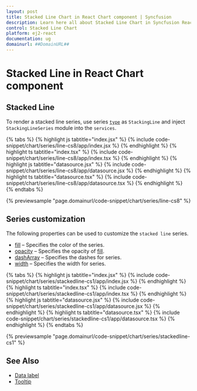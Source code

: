 ```yaml
---
layout: post
title: Stacked Line Chart in React Chart component | Syncfusion
description: Learn here all about Stacked Line Chart in Syncfusion React Chart component of Syncfusion Essential JS 2 and more.
control: Stacked Line Chart 
platform: ej2-react
documentation: ug
domainurl: ##DomainURL##
---
```

# Stacked Line in React Chart component

## Stacked Line

To render a stacked line series, use series [`type`](https://ej2.syncfusion.com/react/documentation/api/chart/seriesModel/#type-string) as `StackingLine` and inject `StackingLineSeries` module into the `services`.

{% tabs %}
{% highlight js tabtitle="index.jsx" %}
{% include code-snippet/chart/series/line-cs8/app/index.jsx %}
{% endhighlight %}
{% highlight ts tabtitle="index.tsx" %}
{% include code-snippet/chart/series/line-cs8/app/index.tsx %}
{% endhighlight %}
{% highlight js tabtitle="datasource.jsx" %}
{% include code-snippet/chart/series/line-cs8/app/datasource.jsx %}
{% endhighlight %}
{% highlight ts tabtitle="datasource.tsx" %}
{% include code-snippet/chart/series/line-cs8/app/datasource.tsx %}
{% endhighlight %}
{% endtabs %}

{% previewsample "page.domainurl/code-snippet/chart/series/line-cs8" %}

## Series customization

The following properties can be used to customize the `stacked line` series.

* [fill](https://ej2.syncfusion.com/react/documentation/api/chart/seriesModel/#fill-string) – Specifies the color of the series.
* [opacity](https://ej2.syncfusion.com/react/documentation/api/chart/seriesModel/#opacity) – Specifies the opacity of [fill](https://ej2.syncfusion.com/react/documentation/api/chart/seriesModel/#fill-string).
* [dashArray](https://ej2.syncfusion.com/react/documentation/api/chart/seriesModel/#dasharray) – Specifies the dashes for series.
* [width](https://ej2.syncfusion.com/react/documentation/api/chart/seriesModel/#width) – Specifies the width for series.

{% tabs %}
{% highlight js tabtitle="index.jsx" %}
{% include code-snippet/chart/series/stackedline-cs1/app/index.jsx %}
{% endhighlight %}
{% highlight ts tabtitle="index.tsx" %}
{% include code-snippet/chart/series/stackedline-cs1/app/index.tsx %}
{% endhighlight %}
{% highlight js tabtitle="datasource.jsx" %}
{% include code-snippet/chart/series/stackedline-cs1/app/datasource.jsx %}
{% endhighlight %}
{% highlight ts tabtitle="datasource.tsx" %}
{% include code-snippet/chart/series/stackedline-cs1/app/datasource.tsx %}
{% endhighlight %}
{% endtabs %}

{% previewsample "page.domainurl/code-snippet/chart/series/stackedline-cs1" %}

## See Also

* [Data label](./data-labels/)
* [Tooltip](./tool-tip/)
